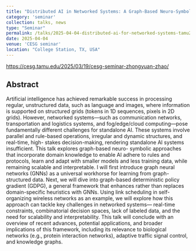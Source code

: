 ```yaml
---
title: "Distributed AI in Networked Systems: A Graph-Based Neuro-Symbolic Perspective"
category: 'seminar'
collection: talks, news
type: "Seminar"
permalink: /talks/2025-04-04-distributed-ai-for-networked-systems-tamu2025.html
date: 2025-04-04
venue: 'CESG seminar'
location: "College Station, TX, USA"
---
```


<https://cesg.tamu.edu/2025/03/19/cesg-seminar-zhongyuan-zhao/>

## Abstract

Artificial intelligence has achieved remarkable success in processing regular, unstructured data, such as
language and images, where information is supported on structured grids (tokens in 1D sequences, pixels in
2D grids). However, networked systems—such as communication networks, transportation and logistics
systems, and fog/edge/cloud computing—pose fundamentally different challenges for standalone AI. These
systems involve parallel and rule-based operations, irregular and dynamic structures, and real-time, high-
stakes decision-making, rendering standalone AI systems insufficient. This talk explores graph-based neuro-
symbolic approaches that incorporate domain knowledge to enable AI adhere to rules and protocols, learn
and adapt with smaller models and less training data, while remaining scalable and interpretable. I will first
introduce graph neural networks (GNNs) as a universal workhorse for learning from graph-structured data.
Next, we will dive into graph-based deterministic policy gradient (GDPG), a general framework that enhances
rather than replaces domain-specific heuristics with GNNs. Using link scheduling in self-organizing wireless
networks as an example, we will explore how this approach can tackle key challenges in networked systems—
real-time constraints, combinatorial decision spaces, lack of labeled data, and the need for scalability and
interpretability. This talk will conclude with an overview of recent advances, potential applications, and broader
implications of this framework, including its relevance to biological networks (e.g., protein interaction
networks), adaptive traffic signal control, and knowledge graphs.


